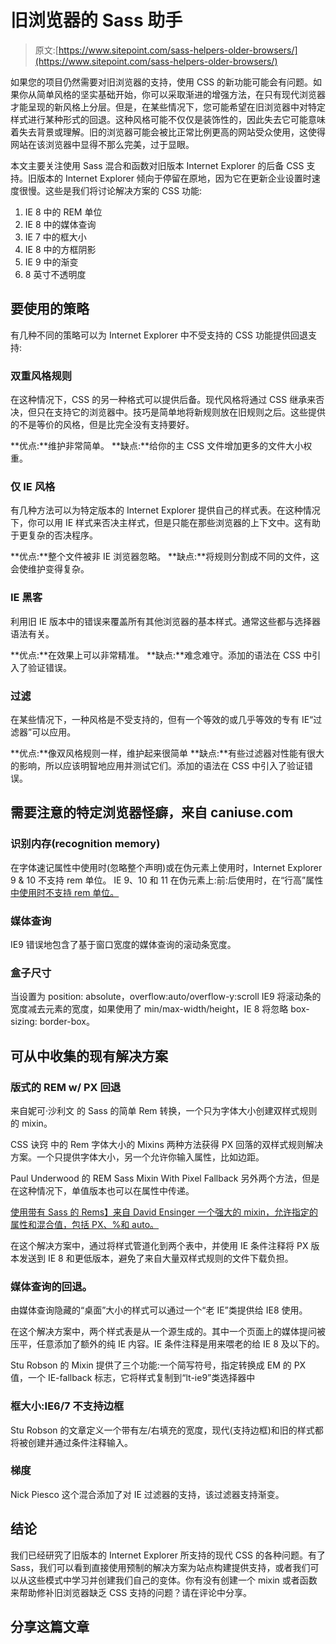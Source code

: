 # 旧浏览器的 Sass 助手

> 原文:[https://www.sitepoint.com/sass-helpers-older-browsers/](https://www.sitepoint.com/sass-helpers-older-browsers/)

如果您的项目仍然需要对旧浏览器的支持，使用 CSS 的新功能可能会有问题。如果你从简单风格的坚实基础开始，你可以采取渐进的增强方法，在只有现代浏览器才能呈现的新风格上分层。但是，在某些情况下，您可能希望在旧浏览器中对特定样式进行某种形式的回退。这种风格可能不仅仅是装饰性的，因此失去它可能意味着失去背景或理解。旧的浏览器可能会被比正常比例更高的网站受众使用，这使得网站在该浏览器中显得不那么完美，过于显眼。

本文主要关注使用 Sass 混合和函数对旧版本 Internet Explorer 的后备 CSS 支持。旧版本的 Internet Explorer 倾向于停留在原地，因为它在更新企业设置时速度很慢。这些是我们将讨论解决方案的 CSS 功能:

1.  IE 8 中的 REM 单位
2.  IE 8 中的媒体查询
3.  IE 7 中的框大小
4.  IE 8 中的方框阴影
5.  IE 9 中的渐变
6.  8 英寸不透明度

## 要使用的策略

有几种不同的策略可以为 Internet Explorer 中不受支持的 CSS 功能提供回退支持:

### 双重风格规则

在这种情况下，CSS 的另一种格式可以提供后备。现代风格将通过 CSS 继承来否决，但只在支持它的浏览器中。技巧是简单地将新规则放在旧规则之后。这些提供的不是等价的风格，但是比完全没有支持要好。

**优点:**维护非常简单。
**缺点:**给你的主 CSS 文件增加更多的文件大小权重。

### 仅 IE 风格

有几种方法可以为特定版本的 Internet Explorer 提供自己的样式表。在这种情况下，你可以用 IE 样式来否决主样式，但是只能在那些浏览器的上下文中。这有助于更复杂的否决程序。

**优点:**整个文件被非 IE 浏览器忽略。
**缺点:**将规则分割成不同的文件，这会使维护变得复杂。

### IE 黑客

利用旧 IE 版本中的错误来覆盖所有其他浏览器的基本样式。通常这些都与选择器语法有关。

**优点:**在效果上可以非常精准。
**缺点:**难念难守。添加的语法在 CSS 中引入了验证错误。

### 过滤

在某些情况下，一种风格是不受支持的，但有一个等效的或几乎等效的专有 IE“过滤器”可以应用。

**优点:**像双风格规则一样，维护起来很简单
**缺点:**有些过滤器对性能有很大的影响，所以应该明智地应用并测试它们。添加的语法在 CSS 中引入了验证错误。

## 需要注意的特定浏览器怪癖，来自 caniuse.com

### 识别内存(recognition memory)

在字体速记属性中使用时(忽略整个声明)或在伪元素上使用时，Internet Explorer 9 & 10 不支持 rem 单位。
IE 9、10 和 11 在伪元素上:前:后使用时，在“行高”属性[中使用时不支持 rem 单位。](https://connect.microsoft.com/IE/feedback/details/776744)

### 媒体查询

IE9 错误地包含了基于窗口宽度的媒体查询的滚动条宽度。

### 盒子尺寸

当设置为 position: absolute，overflow:auto/overflow-y:scroll
IE9 将滚动条的宽度减去元素的宽度，如果使用了 min/max-width/height，IE 8 将忽略 box-sizing: border-box。

## 可从中收集的现有解决方案

### 版式的 REM w/ PX 回退

来自妮可·沙利文
的 Sass 的简单 Rem 转换，一个只为字体大小创建双样式规则的 mixin。

CSS 诀窍
中的 Rem 字体大小的 Mixins 两种方法获得 PX 回落的双样式规则解决方案。一个只提供字体大小，另一个允许你输入属性，比如边距。

Paul Underwood
的 REM Sass Mixin With Pixel Fallback 另外两个方法，但是在这种情况下，单值版本也可以在属性中传递。

[使用带有 Sass 的 Rems】来自 David Ensinger
一个强大的 mixin，允许指定的属性和混合值，包括 PX、%和 auto。](http://davidensinger.com/2013/03/using-rems-with-sass/)

在这个解决方案中，通过将样式管道化到两个表中，并使用 IE 条件注释将 PX 版本发送到 IE 8 和更低版本，避免了来自大量双样式规则的文件下载负担。

### 媒体查询的回退。

由媒体查询隐藏的“桌面”大小的样式可以通过一个“老 IE”类提供给 IE8 使用。

在这个解决方案中，两个样式表是从一个源生成的。其中一个页面上的媒体提问被压平，任意添加了额外的纯 IE 内容。IE 条件注释是用来喂老的给 IE 8 及以下的。

Stu Robson
的 Mixin 提供了三个功能:一个简写符号，指定转换成 EM 的 PX 值，一个 IE-fallback 标志，它将样式复制到“lt-ie9”类选择器中

### 框大小:IE6/7 不支持边框

Stu Robson
的文章定义一个带有左/右填充的宽度，现代(支持边框)和旧的样式都将被创建并通过条件注释输入。

### 梯度

Nick Piesco
这个混合添加了对 IE 过滤器的支持，该过滤器支持渐变。

## 结论

我们已经研究了旧版本的 Internet Explorer 所支持的现代 CSS 的各种问题。有了 Sass，我们可以看到直接使用预制的解决方案为站点构建提供支持，或者我们可以从这些模式中学习并创建我们自己的变体。你有没有创建一个 mixin 或者函数来帮助修补旧浏览器缺乏 CSS 支持的问题？请在评论中分享。

## 分享这篇文章